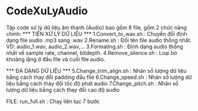 # CodeXuLyAudio
Tập code xử lý dữ liệu âm thanh (Audio) bao gồm 8 file, gồm 2 chức năng chính: 
*** TIỀN XỬ LÝ DỮ LIỆU ***
1.Convert_to_wav.sh : Chuyển đổi định dạng file audio .mp3 sang .wav 
2.Rename.sh : Đổi tên file audio thống nhất. VD: audio_1.wav, audio_2.wav,... 
3.Formating.sh : Định dạng audio thống nhất về sample rate, channel, bitdepth. 
4.Remove_silence.sh : Loại bỏ khoảng lặng ở đầu file và cuối file audio.

*** ĐA DẠNG DỮ LIỆU *** 
5.Change_trim_align.sh : Nhân số lượng dữ liệu bằng cách thay đổi padding đầu file 
6.Change_speed.sh : Nhân số lượng dữ liệu bằng cách thay đổi tốc độ phát audio 
7.Change_pitch.sh : Nhân số lượng dữ liệu bằng cách thay đổi cao độ audio

FILE: run_full.sh : Chạy liên tục 7 bước
